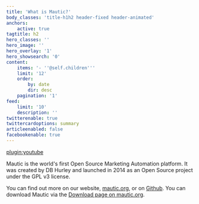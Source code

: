 ```yaml
---
title: 'What is Mautic?'
body_classes: 'title-h1h2 header-fixed header-animated'
anchors:
    active: true
tagtitle: h2
hero_classes: ''
hero_image: ''
hero_overlay: '1'
hero_showsearch: '0'
content:
    items: '- ''@self.children'''
    limit: '12'
    order:
        by: date
        dir: desc
    pagination: '1'
feed:
    limit: '10'
    description: ''
twitterenable: true
twittercardoptions: summary
articleenabled: false
facebookenable: true
---
```


[plugin:youtube](https://www.youtube.com/watch?v=yKgaIoElsWU)

Mautic is the world's first Open Source Marketing Automation platform. It was created by DB Hurley and launched in 2014 as an Open Source project under the GPL v3 license. 

You can find out more on our website, [mautic.org][mautic], or on [Github][mautic-github]. You can download Mautic via the [Download page on mautic.org][mautic-download].

[mautic]: <https://www.mautic.org>
[mautic-github]: <https://www.github.com/mautic/mautic>
[mautic-download]: <https://www.mautic.org/download>